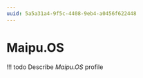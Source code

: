 ```yaml
---
uuid: 5a5a31a4-9f5c-4408-9eb4-a0456f622448
---
```



# Maipu.OS


<!-- prettier-ignore -->
!!! todo
    Describe *Maipu.OS* profile

